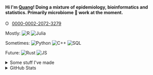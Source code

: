 #### Hi I'm [Quang](https://qpmnguyen.com)! Doing a mixture of epidemiology, bioinformatics and statistics. Primarily microbiome 🦠 work at the moment. 

<div itemscope itemtype="https://schema.org/Person"><a itemprop="sameAs" content="https://orcid.org/0000-0002-2072-3279" href="https://orcid.org/0000-0002-2072-3279" target="orcid.widget" rel="me noopener noreferrer" style="vertical-align:top;"><img src="https://orcid.org/sites/default/files/images/orcid_16x16.png" style="width:1em;margin-right:.5em;" alt="ORCID iD icon">0000-0002-2072-3279</a></div>

Mostly: ![R](https://img.shields.io/static/v1?logo=R&label=&message=R&color=165CAA&logoColor=white&style=flat-square&link=)
![Julia](https://img.shields.io/static/v1?logo=Julia&label=&message=Julia&color=9558B2&logoColor=white&style=flat-square&link=)

Sometimes: ![Python](https://img.shields.io/static/v1?logo=python&label=&message=Python&color=FFD43B&logoColor=4B8BBE&style=flat-square&link=)
![C++](https://img.shields.io/static/v1?logo=C%2B%2B&label=&message=C%2B%2B&color=blue&logoColor=ice&style=flat-square&link=)
![SQL](https://img.shields.io/static/v1?logo=SQLite&label=&message=SQLite&color=4479A1&logoColor=white&style=flat-square&link=)

Future: ![Rust](https://img.shields.io/static/v1?logo=Rust&label=&message=Rust&color=B7410E&logoColor=black&style=flat-square&link=)
![JS](https://img.shields.io/static/v1?logo=JavaScript&label=&message=JavaScript&color=yellow&logoColor=black&style=flat-square&link=)



<details>
<summary> Some stuff I've made </summary> 
  
### Software  
* [CBEA](https://github.com/qpmnguyen/CBEA): R package for the CBEA method (Nguyen et al. 2022+) for taxonomic enrichment analysis.  
* [GeneSets.jl](https://github.com/qpmnguyen/GeneSets.jl): Julia package to perform gene set enrichment analysis.  

### Reproducible analyses from prepared manuscripts    
[Associations between the microbiome and metabolome in early life](https://github.com/qpmnguyen/infant_metabolome_microbiome)  
[CBEA: Competitive Balances for Taxonomic Enrichment Analysis](https://github.com/qpmnguyen/cILR_analysis)    
[Evaluating trait databases for taxon-set analysis](https://github.com/qpmnguyen/microbe_set_trait)
<br />
</details>
 
<details>
<summary> GitHub Stats </summary>
<br />

[![Top Langs](https://github-readme-stats.vercel.app/api/top-langs/?username=qpmnguyen&hide=html,jupyter%20notebook,javascript,css,tex,postscript,shell,nextflow&theme=merko&layout=compact&langs_count=6)](https://github.com/anuraghazra/github-readme-stats)

[![Quang's github stats](https://github-readme-stats.vercel.app/api?username=qpmnguyen&show_icons=true&theme=merko&hide=issues)](https://github.com/anuraghazra/github-readme-stats)


</details>


